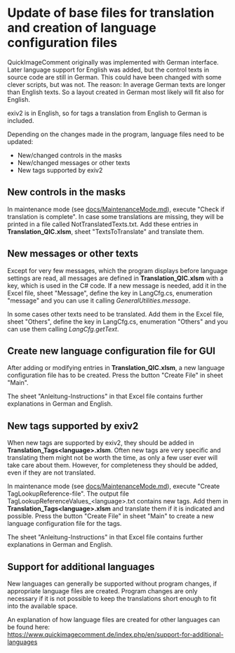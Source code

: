 Update of base files for translation and creation of language configuration files
==================

QuickImageComment originally was implemented with German interface. Later language support for English was added, but the control texts in source code are still in German. This could have been changed with some clever scripts, but was not. The reason: In average German texts are longer than English texts. So a layout created in German most likely will fit also for English.

exiv2 is in English, so for tags a translation from English to German is included.

Depending on the changes made in the program, language files need to be updated:

* New/changed controls in the masks
* New/changed messages or other texts
* New tags supported by exiv2

## New controls in the masks

In maintenance mode (see [docs/MaintenanceMode.md](../docs/MaintenanceMode.md)), execute "Check if translation is complete". In case some translations are missing, they will be printed in a file called NotTranslatedTexts.txt. Add these entries in __Translation_QIC.xlsm__, sheet "TextsToTranslate" and translate them.

## New messages or other texts

Except for very few messages, which the program displays before language settings are read, all messages are defined in __Translation_QIC.xlsm__ with a key, which is used in the C# code. If a new message is needed, add it in the Excel file, sheet "Message", define the key in LangCfg.cs, enumeration "message" and you can use it calling _GeneralUtilities.message_.  

In some cases other texts need to be translated. Add them in the Excel file, sheet "Others", define the key in LangCfg.cs, enumeration "Others" and you can use them calling _LangCfg.getText_.

## Create new language configuration file for GUI

After adding or modifying entries in __Translation_QIC.xlsm__, a new language configuration file has to be created. Press the button "Create File" in sheet "Main".   

The sheet "Anleitung-Instructions" in that Excel file contains further explanations in German and English.


## New tags supported by exiv2

When new tags are supported by exiv2, they should be added in __Translation_Tags\<language\>.xlsm__. Often new tags are very specific and translating them might not be worth the time, as only a few user ever will take care about them. However, for completeness they should be added, even if they are not translated.  

In maintenance mode (see [docs/MaintenanceMode.md](../docs/MaintenanceMode.md)), execute "Create TagLookupReference-file". The output file TagLookupReferenceValues_\<language\>.txt contains new tags. Add them in __Translation_Tags\<language\>.xlsm__ and translate them if it is indicated and possible.  Press the button "Create File" in sheet "Main" to create a new language configuration file for the tags.   

The sheet "Anleitung-Instructions" in that Excel file contains further explanations in German and English.

## Support for additional languages

New languages can generally be supported without program changes, if appropriate language files are created. Program changes are only necessary if it is not possible to keep the translations short enough to fit into the available space.

An explanation of how language files are created for other languages can be found here:  
https://www.quickimagecomment.de/index.php/en/support-for-additional-languages
